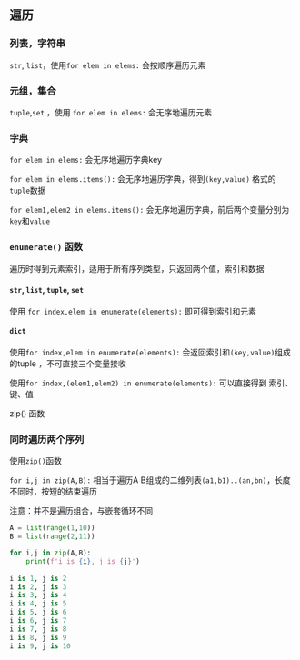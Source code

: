 ## 遍历

### 列表，字符串

`str`, `list`，使用`for elem in elems:` 会按顺序遍历元素

### 元组，集合

`tuple`,`set` ，使用 `for elem in elems:` 会无序地遍历元素

### 字典

`for elem in elems:` 会无序地遍历字典key 

`for elem in elems.items():` 会无序地遍历字典，得到`(key,value)` 格式的`tuple`数据

`for elem1,elem2 in elems.items():` 会无序地遍历字典，前后两个变量分别为`key`和`value`

### `enumerate()` 函数

遍历时得到元素索引，适用于所有序列类型，只返回两个值，索引和数据

#### `str`, `list`, `tuple`, `set`

使用 `for index,elem in enumerate(elements):` 即可得到索引和元素

#### `dict`

使用`for index,elem in enumerate(elements):` 会返回索引和`(key,value)`组成的tuple ，不可直接三个变量接收

使用`for index,(elem1,elem2) in enumerate(elements):` 可以直接得到 索引、键、值

zip() 函数

### 同时遍历两个序列

使用`zip()`函数

`for i,j in zip(A,B):` 相当于遍历A B组成的二维列表`(a1,b1)..(an,bn)`，长度不同时，按短的结束遍历

注意：并不是遍历组合，与嵌套循环不同

```python
A = list(range(1,10))
B = list(range(2,11))

for i,j in zip(A,B):
    print(f'i is {i}, j is {j}')
    
i is 1, j is 2
i is 2, j is 3
i is 3, j is 4
i is 4, j is 5
i is 5, j is 6
i is 6, j is 7
i is 7, j is 8
i is 8, j is 9
i is 9, j is 10
```
